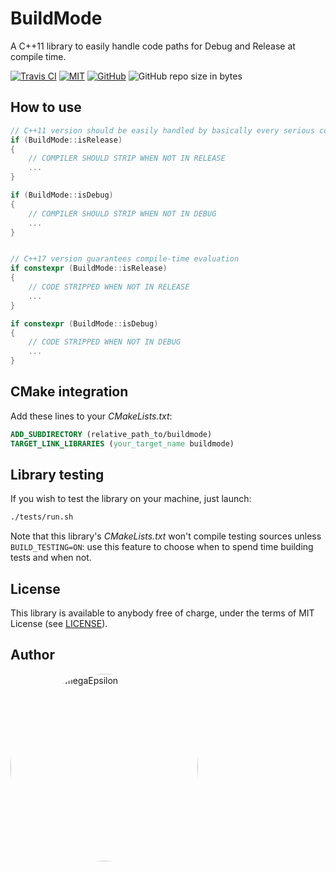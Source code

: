 # BuildMode 

A C++11 library to easily handle code paths for Debug and Release at compile time.

[![Travis CI](https://travis-ci.com/MuAlphaOmegaEpsilon/buildmode.svg?branch=master)](https://travis-ci.com/MuAlphaOmegaEpsilon/buildmode/) 
[![MIT](https://img.shields.io/badge/license-MIT-blue.svg)](LICENSE)
[![GitHub](https://img.shields.io/badge/repo-github-green.svg)](https://github.com/MuAlphaOmegaEpsilon/buildmode)
![GitHub repo size in bytes](https://img.shields.io/github/repo-size/MuAlphaOmegaEpsilon/buildmode.svg?colorB=%23ff0000&label=size)

## How to use
```cpp
// C++11 version should be easily handled by basically every serious compiler 
if (BuildMode::isRelease)
{
	// COMPILER SHOULD STRIP WHEN NOT IN RELEASE
	...
}

if (BuildMode::isDebug)
{
	// COMPILER SHOULD STRIP WHEN NOT IN DEBUG
	...
}


// C++17 version guarantees compile-time evaluation
if constexpr (BuildMode::isRelease)
{
	// CODE STRIPPED WHEN NOT IN RELEASE
	...
}

if constexpr (BuildMode::isDebug)
{
	// CODE STRIPPED WHEN NOT IN DEBUG
	...
}
```

## CMake integration
Add these lines to your *CMakeLists.txt*:
```cmake
ADD_SUBDIRECTORY (relative_path_to/buildmode)
TARGET_LINK_LIBRARIES (your_target_name buildmode)
```

## Library testing
If you wish to test the library on your machine, just launch:
```bash
./tests/run.sh
```
Note that this library's *CMakeLists.txt* won't compile testing sources unless `BUILD_TESTING=ON`: use this feature to choose when to spend time building tests and when not.

## License
This library is available to anybody free of charge, under the terms of MIT License (see [LICENSE](./LICENSE)).

## Author
 [<img src="https://avatars0.githubusercontent.com/u/26225010?s=460&v=4" alt="MuAlphaOmegaEpsilon" width=300 style="border-radius:50%;">](https://github.com/MuAlphaOmegaEpsilon)